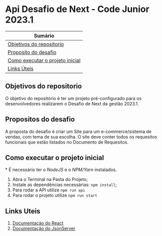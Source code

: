 # Api Desafio de Next - Code Junior 2023.1

| **Sumário** |
|-------------|
| [Objetivos do repositorio](#objetivos-do-repositorio) |
| [Proposito do desafio](#proposito-do-desafio) |
| [Como executar o projeto inicial](#como-executar-o-projeto-inicial) |
| [Links Úteis](#links-uteis) |

## Objetivos do repositorio
O objetivo do repositório é ter um projeto pré-configurado para os desenvolvedores realizarem o Desafio de Next da gestão 2023.1.
## Propositos do desafio
A proposta do desafio é criar um Site para um e-commerce/sistema de vendas, com tema de sua escolha. O site deve conter todos os requesitos funcionais que estão listados no Documento de Requesitos.
<br>
## Como executar o projeto inicial
\* É necessário ter o _NodeJS_ e o _NPM/Yarn_ instalados.
1. Abra o Terminal na Pasta do Projeto;
2. Instale as dependências necessárias: `npm install`;
3. Para rodar a API utilize `npm run api`
4. Para rodar o projeto utilize `npm run start`

## Links Uteis
1. [Documentação do React](https://reactjs.org/)
2. [Documentação do JsonServer](https://github.com/typicode/json-server)
